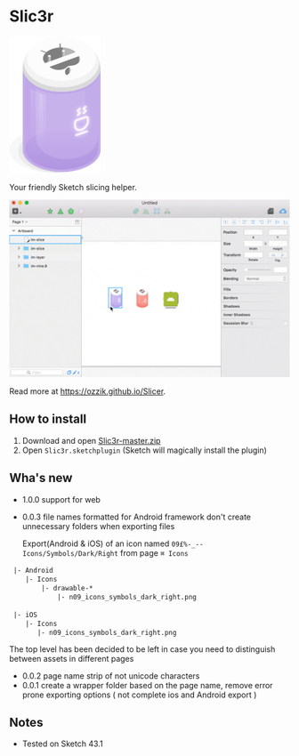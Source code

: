 # Slic3r

![Slicer icon](docs/assets/slicer@2x.png)

Your friendly Sketch slicing helper.

![Demo](docs/assets/demo@2x.gif)

Read more at https://ozzik.github.io/Slicer.

## How to install
1. Download and open [Slic3r-master.zip](https://github.com/iGenius-Srl/Slic3r/archive/master.zip)
2. Open ```Slic3r.sketchplugin``` (Sketch will magically install the plugin)

## Wha's new
* 1.0.0
  support for web
* 0.0.3
  file names formatted for Android framework don't create unnecessary folders when exporting files

  Export(Android & iOS) of an icon named `09£%-_--Icons/Symbols/Dark/Right` from page `⌘ Icons`
  
```
 |- Android
    |- Icons
        |- drawable-*
            |- n09_icons_symbols_dark_right.png
     
 |- iOS
    |- Icons
       |- n09_icons_symbols_dark_right.png 
```
  The top level has been decided to be left in case you need to distinguish between assets in different pages
  
* 0.0.2
  page name strip of not unicode characters
* 0.0.1
  create a wrapper folder based on the page name, remove error prone exporting options ( not complete ios and Android export )

## Notes
* Tested on Sketch 43.1
